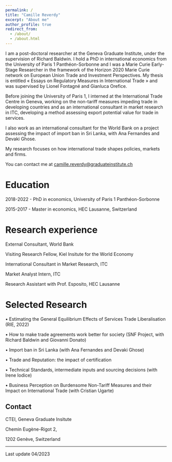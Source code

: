 ```yaml
---
permalink: /
title: "Camille Reverdy"
excerpt: "About me"
author_profile: true
redirect_from: 
  - /about/
  - /about.html
---
```


I am a post-doctoral researcher at the Geneva Graduate Institute, under the supervision of Richard Baldwin. 
I hold a PhD in international economics from the University of Paris 1 Panthéon-Sorbonne and I was a Marie Curie Early-Stage Researcher in the framework of the Horizon 2020 Marie Curie network on European Union Trade and Investment Perspectives. 
My thesis is entitled « Essays on Regulatory Measures in International Trade » and was supervised by Lionel Fontagné and Gianluca Orefice. 

Before joining the University of Paris 1, I interned at the International Trade Centre in Geneva, working on the non-tariff measures impeding trade in developing countries and as an international consultant in market research in ITC, developing a method assessing export potential value for trade in services. 

I also work as an international consultant for the World Bank on a project assessing the impact of import ban in Sri Lanka, with Ana Fernandes and Devaki Ghose.

My research focuses on how international trade shapes policies, markets and firms.

You can contact me at camille.reverdy@graduateinstitute.ch

Education
======

2018-2022 - PhD in economics, University of Paris 1 Panthéon-Sorbonne

2015-2017 - Master in economics, HEC Lausanne, Switzerland

Research experience
======

External Consultant, World Bank

Visiting Research Fellow, Kiel Insitute for the World Economy

International Consultant in Market Research, ITC

Market Analyst Intern, ITC 

Research Assistant with Prof. Esposito, HEC Lausanne 


Selected Research
======

•	Estimating the General Equilibrium Effects of Services Trade Liberalisation (RIE, 2022)

•	How to make trade agreements work better for society (SNF Project, with Richard Baldwin and Giovanni Donato) 

•	Import ban in Sri Lanka (with Ana Fernandes and Devaki Ghose)

•	Trade and Reputation: the impact of certification 

•	Technical Standards, intermediate inputs and sourcing decisions (with Irene Iodice) 

•	Business Perception on Burdensome Non-Tariff Measures and their Impact on International Trade (with Cristian Ugarte) 


Contact
------
CTEI, Geneva Graduate Insitute

Chemin Eugène-Rigot 2, 

1202 Genève, Switzerland

------
Last update 04/2023 
